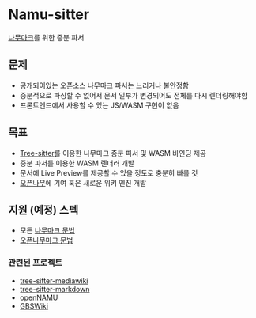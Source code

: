 # Namu-sitter
[나무마크](https://namu.wiki/w/%EB%82%98%EB%AC%B4%EC%9C%84%ED%82%A4:%EB%AC%B8%EB%B2%95%20%EB%8F%84%EC%9B%80%EB%A7%90)를 위한 증분 파서

## 문제
* 공개되어있는 오픈소스 나무마크 파서는 느리거나 불안정함
* 증분적으로 파싱할 수 없어서 문서 일부가 변경되어도 전체를 다시 렌더링해야함
* 프론트엔드에서 사용할 수 있는 JS/WASM 구현이 없음

## 목표
* [Tree-sitter](https://tree-sitter.github.io/)를 이용한 나무마크 증분 파서 및 WASM 바인딩 제공
* 증분 파서를 이용한 WASM 렌더러 개발
* 문서에 Live Preview를 제공할 수 있을 정도로 충분히 빠를 것
* [오픈나무](https://github.com/openNAMU/openNAMU)에 기여 혹은 새로운 위키 엔진 개발

## 지원 (예정) 스펙
* 모든 [나무마크 문법](https://namu.wiki/w/%EB%82%98%EB%AC%B4%EC%9C%84%ED%82%A4:%EB%AC%B8%EB%B2%95%20%EB%8F%84%EC%9B%80%EB%A7%90)
* [오픈나무마크 문법](https://2du.pythonanywhere.com/w/%EC%83%88%EB%A1%9C%EC%9A%B4%3A%EB%A0%8C%EB%8D%94%EB%9F%AC%2F%EC%98%A4%ED%94%88%EB%82%98%EB%AC%B4%EB%A7%88%ED%81%AC)

### 관련된 프로젝트
* [tree-sitter-mediawiki](https://github.com/Ordoviz/tree-sitter-mediawiki)
* [tree-sitter-markdown](https://github.com/tree-sitter-grammars/tree-sitter-markdown)
* [openNAMU](https://github.com/openNAMU/openNAMU)
* [GBSWiki](https://github.com/Iroom-gbs/GBSWiki)
